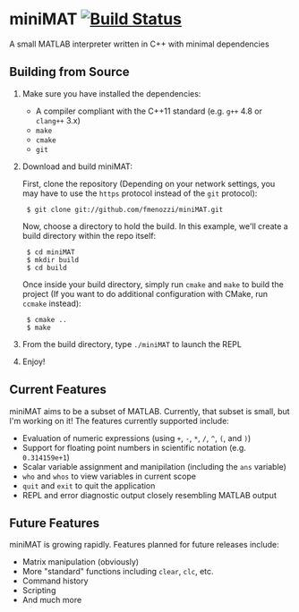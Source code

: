 # miniMAT [![Build Status](https://travis-ci.org/fmenozzi/miniMAT.svg?branch=master)](https://travis-ci.org/fmenozzi/miniMAT)

A small MATLAB interpreter written in C++ with minimal dependencies

## Building from Source
1. Make sure you have installed the dependencies:
    * A compiler compliant with the C++11 standard (e.g. `g++` 4.8 or `clang++` 3.x)
    * `make`
    * `cmake`
    * `git`
2. Download and build miniMAT:

    First, clone the repository (Depending on your network settings, you may have to use the `https` protocol instead of the `git` protocol):

        $ git clone git://github.com/fmenozzi/miniMAT.git

    Now, choose a directory to hold the build. In this example, we'll create a build directory within the repo itself:

        $ cd miniMAT
        $ mkdir build
        $ cd build
    
    Once inside your build directory, simply run `cmake` and `make` to build the project (If you want to do additional configuration with CMake, run `ccmake` instead):
    
        $ cmake ..
        $ make

3. From the build directory, type `./miniMAT` to launch the REPL
4. Enjoy!

## Current Features
miniMAT aims to be a subset of MATLAB. Currently, that subset is small, but I'm working on it! The features currently supported include:
  * Evaluation of numeric expressions (using `+`, `-`, `*`, `/`, `^`, `(`, and `)`)
  * Support for floating point numbers in scientific notation (e.g. `0.314159e+1`)
  * Scalar variable assignment and manipilation (including the `ans` variable)
  * `who` and `whos` to view variables in current scope
  * `quit` and `exit` to quit the application
  * REPL and error diagnostic output closely resembling MATLAB output

## Future Features
miniMAT is growing rapidly. Features planned for future releases include:
  * Matrix manipulation (obviously)
  * More "standard" functions including `clear`, `clc`, etc.
  * Command history
  * Scripting
  * And much more
